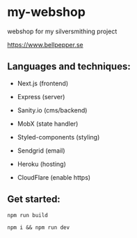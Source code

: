 # my-webshop
webshop for my silversmithing project

https://www.bellpepper.se

## Languages and techniques:
- Next.js (frontend)
- Express (server)
- Sanity.io (cms/backend)
- MobX (state handler)
- Styled-components (styling)
- Sendgrid (email)

- Heroku (hosting)
- CloudFlare (enable https)


## Get started:
`npm run build`

`npm i && npm run dev`
